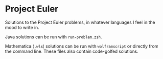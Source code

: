 # Project Euler

Solutions to the Project Euler problems, in whatever languages I feel in the mood to write in.

Java solutions can be run with `run-problem.zsh`.

Mathematica (`.wls`) solutions can be run with `wolframscript` or directly from the command line.
These files also contain code-golfed solutions.
